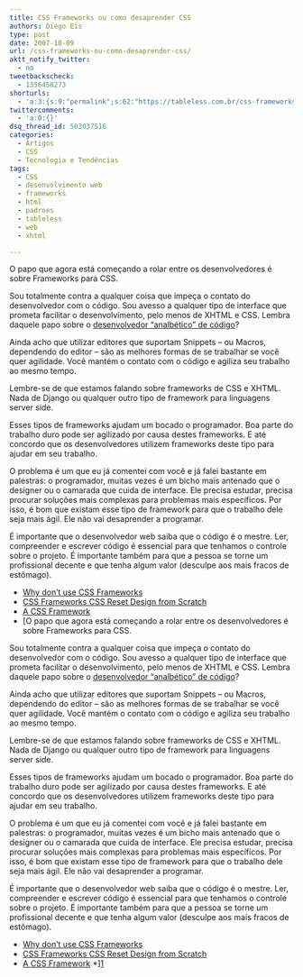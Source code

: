 ```yaml
---
title: CSS Frameworks ou como desaprender CSS
authors: Diego Eis
type: post
date: 2007-10-09
url: /css-frameworks-ou-como-desaprender-css/
aktt_notify_twitter:
  - no
tweetbackscheck:
  - 1356458273
shorturls:
  - 'a:3:{s:9:"permalink";s:62:"https://tableless.com.br/css-frameworks-ou-como-desaprender-css";s:7:"tinyurl";s:26:"https://tinyurl.com/3zujfox";s:4:"isgd";s:19:"https://is.gd/BI0Iy3";}'
twittercomments:
  - 'a:0:{}'
dsq_thread_id: 503037516
categories:
  - Artigos
  - CSS
  - Tecnologia e Tendências
tags:
  - CSS
  - desenvolvimento web
  - frameworks
  - html
  - padroes
  - tableless
  - web
  - xhtml

---
```

O papo que agora está começando a rolar entre os desenvolvedores é sobre Frameworks para CSS.

Sou totalmente contra a qualquer coisa que impeça o contato do desenvolvedor com o código. Sou avesso a qualquer tipo de interface que prometa facilitar o desenvolvimento, pelo menos de XHTML e CSS. Lembra daquele papo sobre o [desenvolvedor &#8220;analbético&#8221; de código][1]?

Ainda acho que utilizar editores que suportam Snippets &#8211; ou Macros, dependendo do editor &#8211; são as melhores formas de se trabalhar se você quer agilidade. Você mantém o contato com o código e agiliza seu trabalho ao mesmo tempo.

Lembre-se de que estamos falando sobre frameworks de CSS e XHTML. Nada de Django ou qualquer outro tipo de framework para linguagens server side.
  
Esses tipos de frameworks ajudam um bocado o programador. Boa parte do trabalho duro pode ser agilizado por causa destes frameworks. E até concordo que os desenvolvedores utilizem frameworks deste tipo para ajudar em seu trabalho.

O problema é um que eu já comentei com você e já falei bastante em palestras: o programador, muitas vezes é um bicho mais antenado que o designer ou o camarada que cuida de interface. Ele precisa estudar, precisa procurar soluções mais complexas para problemas mais específicos. Por isso, é bom que existam esse tipo de framework para que o trabalho dele seja mais ágil. Ele não vai desaprender a programar.

É importante que o desenvolvedor web saiba que o código é o mestre. Ler, compreender e escrever código é essencial para que tenhamos o controle sobre o projeto. É importante também para que a pessoa se torne um profissional decente e que tenha algum valor (desculpe aos mais fracos de estômago).

  * [Why don&#8217;t use CSS Frameworks][2]
  * [CSS Frameworks CSS Reset Design from Scratch][3]
  * [A CSS Framework][4]
  * [O papo que agora está começando a rolar entre os desenvolvedores é sobre Frameworks para CSS.

Sou totalmente contra a qualquer coisa que impeça o contato do desenvolvedor com o código. Sou avesso a qualquer tipo de interface que prometa facilitar o desenvolvimento, pelo menos de XHTML e CSS. Lembra daquele papo sobre o [desenvolvedor &#8220;analbético&#8221; de código][1]?

Ainda acho que utilizar editores que suportam Snippets &#8211; ou Macros, dependendo do editor &#8211; são as melhores formas de se trabalhar se você quer agilidade. Você mantém o contato com o código e agiliza seu trabalho ao mesmo tempo.

Lembre-se de que estamos falando sobre frameworks de CSS e XHTML. Nada de Django ou qualquer outro tipo de framework para linguagens server side.
  
Esses tipos de frameworks ajudam um bocado o programador. Boa parte do trabalho duro pode ser agilizado por causa destes frameworks. E até concordo que os desenvolvedores utilizem frameworks deste tipo para ajudar em seu trabalho.

O problema é um que eu já comentei com você e já falei bastante em palestras: o programador, muitas vezes é um bicho mais antenado que o designer ou o camarada que cuida de interface. Ele precisa estudar, precisa procurar soluções mais complexas para problemas mais específicos. Por isso, é bom que existam esse tipo de framework para que o trabalho dele seja mais ágil. Ele não vai desaprender a programar.

É importante que o desenvolvedor web saiba que o código é o mestre. Ler, compreender e escrever código é essencial para que tenhamos o controle sobre o projeto. É importante também para que a pessoa se torne um profissional decente e que tenha algum valor (desculpe aos mais fracos de estômago).

  * [Why don&#8217;t use CSS Frameworks][2]
  * [CSS Frameworks CSS Reset Design from Scratch][3]
  * [A CSS Framework][4]
  *][1]

 [1]: https://tableless.com.br/desenvolvedor-analfabetico-sim-e-sobre-wysiwyg
 [2]: https://warpspire.com/features/css-frameworks/
 [3]: https://www.smashingmagazine.com/2007/09/21/css-frameworks-css-reset-design-from-scratch/
 [4]: https://www.contentwithstyle.co.uk/Articles/17/